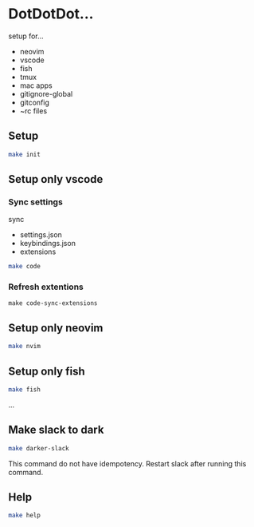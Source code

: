 # DotDotDot...

setup for...

 * neovim
 * vscode
 * fish
 * tmux
 * mac apps
 * gitignore-global
 * gitconfig
 * ~rc files

## Setup

```sh
make init
```

## Setup only vscode

### Sync settings

sync
* settings.json
* keybindings.json
* extensions

```sh
make code
```

### Refresh extentions

```
make code-sync-extensions
```

## Setup only neovim

```sh
make nvim
```

## Setup only fish

```sh
make fish
```

...

## Make slack to dark

```sh
make darker-slack
```

This command do not have idempotency.
Restart slack after running this command.

## Help

```sh
make help
```

